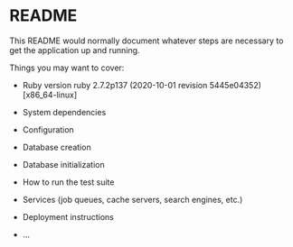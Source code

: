 # README

This README would normally document whatever steps are necessary to get the
application up and running.

Things you may want to cover:

* Ruby version
ruby 2.7.2p137 (2020-10-01 revision 5445e04352) [x86_64-linux]

* System dependencies

* Configuration

* Database creation

* Database initialization

* How to run the test suite

* Services (job queues, cache servers, search engines, etc.)

* Deployment instructions

* ...
